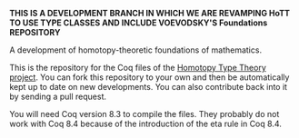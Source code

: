 **THIS IS A DEVELOPMENT BRANCH IN WHICH WE ARE REVAMPING HoTT TO
USE TYPE CLASSES AND INCLUDE VOEVODSKY'S Foundations REPOSITORY**

A development of homotopy-theoretic foundations of mathematics.

This is the repository for the Coq files of the [Homotopy Type Theory
project](http://homotopytypetheory.org/). You can fork this repository to
your own and then be automatically kept up to date on new developments. You
can also contribute back into it by sending a pull request.

You will need Coq version 8.3 to compile the files. They probably do
not work with Coq 8.4 because of the introduction of the eta rule in
Coq 8.4.
